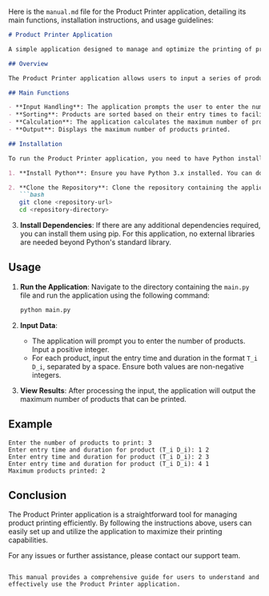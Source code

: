 Here is the `manual.md` file for the Product Printer application, detailing its main functions, installation instructions, and usage guidelines:

```markdown
# Product Printer Application

A simple application designed to manage and optimize the printing of products based on their entry times and durations.

## Overview

The Product Printer application allows users to input a series of products, each defined by an entry time and a duration. The application calculates the maximum number of products that can be printed based on the provided constraints, ensuring optimal usage of the printer.

## Main Functions

- **Input Handling**: The application prompts the user to enter the number of products and their respective entry times and durations.
- **Sorting**: Products are sorted based on their entry times to facilitate optimal printing order.
- **Calculation**: The application calculates the maximum number of products that can be printed without overlapping print times.
- **Output**: Displays the maximum number of products printed.

## Installation

To run the Product Printer application, you need to have Python installed on your machine. Follow these steps to set up the environment:

1. **Install Python**: Ensure you have Python 3.x installed. You can download it from [python.org](https://www.python.org/downloads/).

2. **Clone the Repository**: Clone the repository containing the application files.
   ```bash
   git clone <repository-url>
   cd <repository-directory>
   ```

3. **Install Dependencies**: If there are any additional dependencies required, you can install them using pip. For this application, no external libraries are needed beyond Python's standard library.

## Usage

1. **Run the Application**: Navigate to the directory containing the `main.py` file and run the application using the following command:
   ```bash
   python main.py
   ```

2. **Input Data**: 
   - The application will prompt you to enter the number of products. Input a positive integer.
   - For each product, input the entry time and duration in the format `T_i D_i`, separated by a space. Ensure both values are non-negative integers.

3. **View Results**: After processing the input, the application will output the maximum number of products that can be printed.

## Example

```
Enter the number of products to print: 3
Enter entry time and duration for product (T_i D_i): 1 2
Enter entry time and duration for product (T_i D_i): 2 3
Enter entry time and duration for product (T_i D_i): 4 1
Maximum products printed: 2
```

## Conclusion

The Product Printer application is a straightforward tool for managing product printing efficiently. By following the instructions above, users can easily set up and utilize the application to maximize their printing capabilities.

For any issues or further assistance, please contact our support team.
```

This manual provides a comprehensive guide for users to understand and effectively use the Product Printer application.